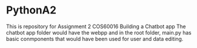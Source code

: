 # PythonA2

This is repository for Assignment 2 COS60016 Building a Chatbot app
The chatbot app folder would have the webpp and in the root folder, main.py has basic conmponents that would have been used for user and data editing.
